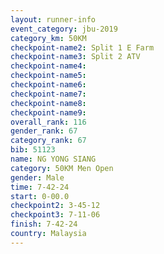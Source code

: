 ```yaml
---
layout: runner-info 
event_category: jbu-2019 
category_km: 50KM 
checkpoint-name2: Split 1 E Farm 
checkpoint-name3: Split 2 ATV 
checkpoint-name4: 
checkpoint-name5: 
checkpoint-name6: 
checkpoint-name7: 
checkpoint-name8: 
checkpoint-name9: 
overall_rank: 116
gender_rank: 67
category_rank: 67
bib: 51123
name: NG YONG SIANG
category: 50KM Men Open
gender: Male
time: 7-42-24
start: 0-00.0
checkpoint2: 3-45-12
checkpoint3: 7-11-06
finish: 7-42-24
country: Malaysia
---
```

